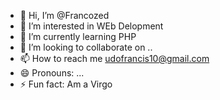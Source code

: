 - 👋 Hi, I’m @Francozed
- 👀 I’m interested in WEb Delopment
- 🌱 I’m currently learning PHP 
- 💞️ I’m looking to collaborate on ..
- 📫 How to reach me udofrancis10@gmail.com
- 😄 Pronouns: ...
- ⚡ Fun fact: Am a Virgo

<!---
Francozed/Francozed is a ✨ special ✨ repository because its `README.md` (this file) appears on your GitHub profile.
You can click the Preview link to take a look at your changes.
--->
